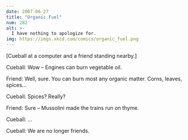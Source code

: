 ```yaml
---
date: 2007-06-27
title: "Organic Fuel"
num: 282
alt: >-
  I have nothing to apologize for.
img: https://imgs.xkcd.com/comics/organic_fuel.png
---
```

[Cueball at a computer and a friend standing nearby.]

Cueball: Wow – Engines can burn vegetable oil.

Friend: Well, sure. You can burn most any organic matter. Corns, leaves, spices...

Cueball: Spices? Really?

Friend: Sure – Mussolini made the trains run on thyme.

Cueball: ...

Cueball: We are no longer friends.